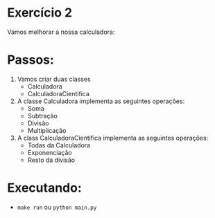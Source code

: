 # Exercício 2

Vamos melhorar a nossa calculadora:

# Passos:

1. Vamos criar duas classes
   - Calculadora
   - CalculadoraCientifica
2. A classe Calculadora implementa as seguintes operações:
   - Soma
   - Subtração
   - Divisão
   - Multiplicação
3. A class CalculadoraCientifica implementa as seguintes operações:
   - Todas da Calculadora
   - Exponenciação
   - Resto da divisão

# Executando:

- `make run` ou `python main.py`
